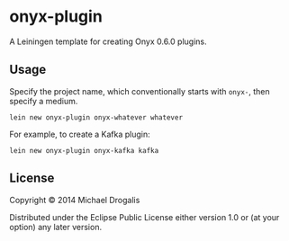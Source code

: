 # onyx-plugin

A Leiningen template for creating Onyx 0.6.0 plugins.

## Usage

Specify the project name, which conventionally starts with `onyx-`, then specify a medium.

```
lein new onyx-plugin onyx-whatever whatever
```

For example, to create a Kafka plugin:

```
lein new onyx-plugin onyx-kafka kafka
```

## License

Copyright © 2014 Michael Drogalis

Distributed under the Eclipse Public License either version 1.0 or (at
your option) any later version.
